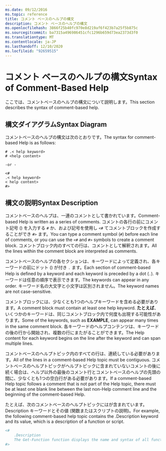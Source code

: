 ```yaml
---
ms.date: 09/12/2016
ms.topic: reference
title: コメント ベースのヘルプの構文
description: コメント ベースのヘルプの構文
ms.openlocfilehash: 3866f25b40fc970e8d219af6f423b7a25f5b875c
ms.sourcegitcommit: ba7315a496986451cfc1296b659d73ea2373d3f0
ms.translationtype: MT
ms.contentlocale: ja-JP
ms.lasthandoff: 12/10/2020
ms.locfileid: "92659515"
---
```

# <a name="syntax-of-comment-based-help"></a><span data-ttu-id="962c9-103">コメント ベースのヘルプの構文</span><span class="sxs-lookup"><span data-stu-id="962c9-103">Syntax of Comment-Based Help</span></span>

<span data-ttu-id="962c9-104">ここでは、コメントベースのヘルプの構文について説明します。</span><span class="sxs-lookup"><span data-stu-id="962c9-104">This section describes the syntax of comment-based help.</span></span>

## <a name="syntax-diagram"></a><span data-ttu-id="962c9-105">構文ダイアグラム</span><span class="sxs-lookup"><span data-stu-id="962c9-105">Syntax Diagram</span></span>

 <span data-ttu-id="962c9-106">コメントベースのヘルプの構文は次のとおりです。</span><span class="sxs-lookup"><span data-stu-id="962c9-106">The syntax for comment-based Help is as follows:</span></span>

```
# .< help keyword>
# <help content>

-or -

<#
.< help keyword>
< help content>
#>
```

## <a name="syntax-description"></a><span data-ttu-id="962c9-107">構文の説明</span><span class="sxs-lookup"><span data-stu-id="962c9-107">Syntax Description</span></span>

 <span data-ttu-id="962c9-108">コメントベースのヘルプは、一連のコメントとして書かれています。</span><span class="sxs-lookup"><span data-stu-id="962c9-108">Comment-based Help is written as a series of comments.</span></span> <span data-ttu-id="962c9-109">コメントの各行の前にコメント記号 () を入力する `#` か、および記号を使用し `<#` てコメントブロックを作成することができ `#>` ます。</span><span class="sxs-lookup"><span data-stu-id="962c9-109">You can type a comment symbol (`#`) before each line of comments, or you can use the `<#` and `#>` symbols to create a comment block.</span></span> <span data-ttu-id="962c9-110">コメントブロック内のすべての行は、コメントとして解釈されます。</span><span class="sxs-lookup"><span data-stu-id="962c9-110">All the lines within the comment block are interpreted as comments.</span></span>

 <span data-ttu-id="962c9-111">コメントベースのヘルプの各セクションは、キーワードによって定義され、各キーワードの前にドット () が付き `.` ます。</span><span class="sxs-lookup"><span data-stu-id="962c9-111">Each section of comment-based Help is defined by a keyword and each keyword is preceded by a dot (`.`).</span></span> <span data-ttu-id="962c9-112">キーワードは任意の順序で表示できます。</span><span class="sxs-lookup"><span data-stu-id="962c9-112">The keywords can appear in any order.</span></span> <span data-ttu-id="962c9-113">キーワード名の大文字と小文字は区別されません。</span><span class="sxs-lookup"><span data-stu-id="962c9-113">The keyword names are not case-sensitive.</span></span>

 <span data-ttu-id="962c9-114">コメントブロックには、少なくとも1つのヘルプキーワードを含める必要があります。</span><span class="sxs-lookup"><span data-stu-id="962c9-114">A comment block must contain at least one help keyword.</span></span> <span data-ttu-id="962c9-115">**たとえば**、いくつかのキーワードは、同じコメントブロック内で何度も出現する可能性があります。</span><span class="sxs-lookup"><span data-stu-id="962c9-115">Some of the keywords, such as **EXAMPLE**, can appear many times in the same comment block.</span></span> <span data-ttu-id="962c9-116">各キーワードのヘルプコンテンツは、キーワードの後の行から開始され、複数の行にまたがることができます。</span><span class="sxs-lookup"><span data-stu-id="962c9-116">The Help content for each keyword begins on the line after the keyword and can span multiple lines.</span></span>

 <span data-ttu-id="962c9-117">コメントベースのヘルプトピック内のすべての行は、連続している必要があります。</span><span class="sxs-lookup"><span data-stu-id="962c9-117">All of the lines in a comment-based Help topic must be contiguous.</span></span> <span data-ttu-id="962c9-118">コメントベースのヘルプトピックがヘルプトピックに含まれていないコメントの後に続く場合は、ヘルプ以外の最後のコメント行とコメントベースのヘルプの先頭の間に、少なくとも1つの空白行がある必要があります。</span><span class="sxs-lookup"><span data-stu-id="962c9-118">If a comment-based Help topic follows a comment that is not part of the Help topic, there must be at least one blank line between the last non-Help comment line and the beginning of the comment-based Help.</span></span>

 <span data-ttu-id="962c9-119">たとえば、次のコメントベースのヘルプトピックにはが含まれています。Description キーワードとその値 (関数またはスクリプトの説明)。</span><span class="sxs-lookup"><span data-stu-id="962c9-119">For example, the following comment-based help topic contains the .Description keyword and its value, which is a description of a function or script.</span></span>

```powershell
<#
    .Description
    The Get-Function function displays the name and syntax of all functions in the session.
#>
```
